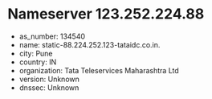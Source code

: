 # Nameserver 123.252.224.88

* as_number: 134540
* name: static-88.224.252.123-tataidc.co.in.
* city: Pune
* country: IN
* organization: Tata Teleservices Maharashtra Ltd
* version: Unknown
* dnssec: Unknown
